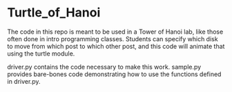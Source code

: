 # Turtle_of_Hanoi
The code in this repo is meant to be used in a Tower of Hanoi lab, like those often done in intro programming classes. Students can specify which disk to move from which post to which other post, and this code will
animate that using the turtle module.

driver.py contains the code necessary to make this work. sample.py provides bare-bones code demonstrating how to use the functions defined in driver.py.
